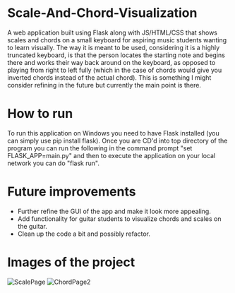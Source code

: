 # Scale-And-Chord-Visualization
A web application built using Flask along with JS/HTML/CSS that shows scales and chords on a small keyboard for aspiring music students wanting to learn visually. The way it is meant to be used, considering it is a highly truncated keyboard, is that the person locates the starting note and begins there and works their way back around on the keyboard, as opposed to playing from right to left fully (which in the case of chords would give you inverted chords instead of the actual chord). This is something I might consider refining in the future but currently the main point is there.

# How to run
To run this application on Windows you need to have Flask installed (you can simply use pip install flask). Once you are CD'd into top directory of the program you can run the following in the command prompt "set FLASK_APP=main.py" and then to execute the application on your local network you can do "flask run". 

# Future improvements
- Further refine the GUI of the app and make it look more appealing.
- Add functionality for guitar students to visualize chords and scales on the guitar. 
- Clean up the code a bit and possibly refactor.

# Images of the project
![ScalePage](https://user-images.githubusercontent.com/46248699/147706976-13e00bf0-8d11-436e-993d-420c1ccd10c9.png)
![ChordPage2](https://user-images.githubusercontent.com/46248699/147788420-d1476904-7c19-4557-ae29-d96a0729cfc9.png)
